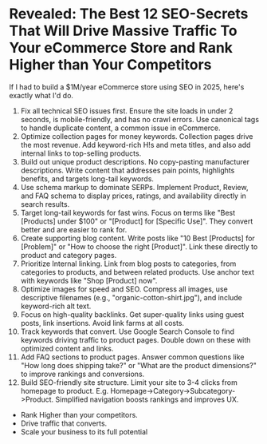 # Revealed: The Best 12 SEO-Secrets That Will Drive Massive Traffic To Your eCommerce Store and Rank Higher than Your Competitors

If I had to build a $1M/year eCommerce store using SEO in 2025, here's exactly what I'd do.

1. Fix all technical SEO issues first. Ensure the site loads in under 2 seconds, is mobile-friendly, and has no crawl errors. Use canonical tags to handle duplicate content, a common issue in eCommerce.
2. Optimize collection pages for money keywords. Collection pages drive the most revenue. Add keyword-rich H!s and meta titles, and also add internal links to top-selling products.
3. Build out unique product descriptions. No copy-pasting manufacturer descriptions. Write content that addresses pain points, highlights benefits, and targets long-tail keywords.
4. Use schema markup to dominate SERPs. Implement Product, Review, and FAQ schema to display prices, ratings, and availability directly in search results.
5. Target long-tail keywords for fast wins. Focus on terms like "Best [Products] under $100" or "[Product] for [Specific Use]". They convert better and are easier to rank for.
6. Create supporting blog content. Write posts like "10 Best [Products] for [Problem]" or "How to choose the right [Product]". Link these directly to product and category pages.
7. Prioritize Internal linking. Link from blog posts to categories, from categories to products, and between related products. Use anchor text with keywords like "Shop [Product] now".
8. Optimize images for speed and SEO. Compress all images, use descriptive filenames (e.g., "organic-cotton-shirt.jpg"), and include keyword-rich alt text.
9. Focus on high-quality backlinks. Get super-quality links using guest posts, link insertions. Avoid link farms at all costs.
10. Track keywords that convert. Use Google Search Console to find keywords driving traffic to product pages. Double down on these with optimized content and links.
11. Add FAQ sections to product pages. Answer common questions like "How long does shipping take?" or "What are the product dimensions?" to improve rankings and conversions.
12. Build SEO-friendly site structure. Limit your site to 3-4 clicks from homepage to product. E.g. Homepage->Category->Subcategory->Product. Simplified navigation boosts rankings and improves UX.

* Rank Higher than your competitors.
* Drive traffic that converts.
* Scale your business to its full potential

